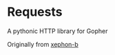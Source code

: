 # Requests

A pythonic HTTP library for Gopher


Originally from [xephon-b](https://github.com/xephonhq/xephon-b)
